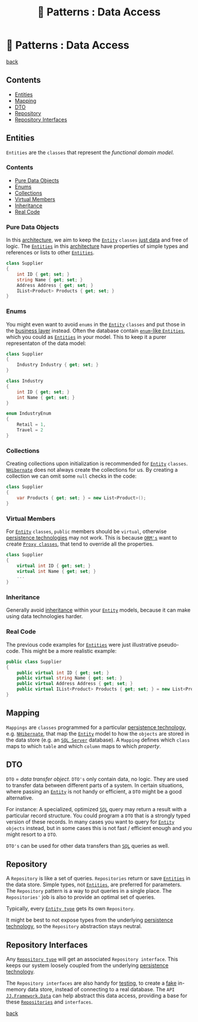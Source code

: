 ﻿---
title: "💽 Patterns : Data Access"
image: "/images/data-layer.png"
---

💽 Patterns : Data Access
==========================

[back](README.md)

<h2>Contents</h2>

- [Entities](#entities)
- [Mapping](#mapping)
- [DTO](#dto)
- [Repository](#repository)
- [Repository Interfaces](#repository-interfaces)


Entities
--------

`Entities` are the `classes` that represent the *functional domain model*.

<h3>Contents</h3>

- [Pure Data Objects](#pure-data-objects)
- [Enums](#enums)
- [Collections](#collections)
- [Virtual Members](#virtual-members)
- [Inheritance](#inheritance)
- [Real Code](#real-code)


<h3 id="pure-data-objects">Pure Data Objects</h3>

In this [architecture](..), we aim to keep the [`Entity`](#entities) `classes` [just data](#dto) and free of logic. The [`Entities`](#entities) in this [architecture](..) have properties of simple types and references or lists to other [`Entities`](#entities).

```cs
class Supplier
{
    int ID { get; set; }
    string Name { get; set; }
    Address Address { get; set; }
    IList<Product> Products { get; set; }
}
```


<h3 id="enums">Enums</h3>

You might even want to avoid `enums` in the [`Entity`](#entities) `classes` and put those in the [business layer](../layers.md#business-layer) instead. Often the database contain [`enum`-like `Entities`](../aspects.md#enum-like-entities), which you could as [`Entities`](#entities) in your model. This to keep it a purer representaton of the data model:

```cs
class Supplier
{
    Industry Industry { get; set; }
}

class Industry
{
    int ID { get; set; }
    int Name { get; set; }
}

enum IndustryEnum
{
    Retail = 1,
    Travel = 2
}
```


<h3 id="collections">Collections</h3>

Creating collections upon initialization is recommended for [`Entity`](#entities) `classes`. [`NHibernate`](../api/orm.md#nhibernate) does not always create the collections for us. By creating a collection we can omit some `null` checks in the code:

```cs
class Supplier
{
    var Products { get; set; } = new List<Product>();
}
```


<h3 id="virtual-members">Virtual Members</h3>

For [`Entity`](#entities) `classes`, `public` members should be `virtual`, otherwise [persistence technologies](../aspects.md#persistence) may not work. This is because [`ORM's`](../api/misc.md#orm) want to create [`Proxy classes`](../api/orm.md#problem-entity--proxy-type-mismatch), that tend to override all the properties.

```cs
class Supplier
{
    virtual int ID { get; set; }
    virtual int Name { get; set; }
    ...
}
```


<h3 id="inheritance">Inheritance</h3>

Generally avoid [inheritance](../api/orm.md#inheritance) within your [`Entity`](#entities) models, because it can make using data technologies harder.


<h3 id="real-code">Real Code</h3>

The previous code examples for [`Entities`](#entities) were just illustrative pseudo-code. This might be a more realistic example:

```cs
public class Supplier
{
    public virtual int ID { get; set; }
    public virtual string Name { get; set; }
    public virtual Address Address { get; set; }
    public virtual IList<Product> Products { get; set; } = new List<Product>();
}
```


Mapping
-------

`Mappings` are `classes` programmed for a particular [persistence technology](../aspects.md#persistence), e.g. [`NHibernate`](../api/orm.md#nhibernate), that map the [`Entity`](#entities) model to how the `objects` are stored in the data store (e.g. an [`SQL Server`](../api/misc.md#sql-server) database). A `Mapping` defines which `class` maps to which `table` and which `column` maps to which *property*.


DTO
---

`DTO` = *data transfer object*. `DTO's` only contain data, no logic. They are used to transfer data between different parts of a system. In certain situations, where passing an  [`Entity`](#entities) is not handy or efficient, a `DTO` might be a good alternative.

For instance: A specialized, optimized [`SQL`](../api/misc.md#sql) query may return a result with a particular record structure. You could program a `DTO` that is a strongly typed version of these records. In many cases you want to query for [`Entity`](#entities) `objects` instead, but in some cases this is not fast / efficient enough and you might resort to a `DTO`.

`DTO's` can be used for other data transfers than [`SQL`](../api/misc.md#sql) queries as well.


Repository
----------

A `Repository` is like a set of queries. `Repositories` return or save [`Entities`](#entities) in the data store. Simple types, not [`Entities`](#entities), are preferred for parameters. The `Repository` pattern is a way to put queries in a single place. The `Repositories'` job is also to provide an optimal set of queries.

Typically, every [`Entity type`](#entities) gets its own `Repository`.

It might be best to not expose types from the underlying [persistence technology](../aspects.md#persistence), so the `Repository` abstraction stays neutral.


Repository Interfaces
---------------------

Any [`Repository type`](#repository) will get an associated `Repository interface`. This keeps our system loosely coupled from the underlying [persistence technology](../aspects.md#persistence).

The `Repository interfaces` are also handy for [testing](../aspects.md#automated-testing), to create a [fake](other.md#mock) in-memory data store, instead of connecting to a real database. The `API` [`JJ.Framework.Data`](../api/misc.md#jj-framework-data) can help abstract this data access, providing a base for these [`Repositories`](#repository) and `interfaces`.

[back](README.md)
